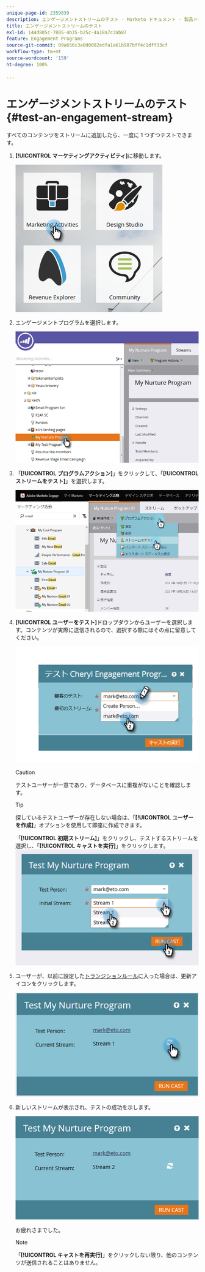 ```yaml
---
unique-page-id: 2359839
description: エンゲージメントストリームのテスト - Marketo ドキュメント - 製品ドキュメント
title: エンゲージメントストリームのテスト
exl-id: 144d805c-7805-4b35-b25c-4a18a7c3ab87
feature: Engagement Programs
source-git-commit: 09a656c3a0d0002edfa1a61b987bff4c1dff33cf
workflow-type: tm+mt
source-wordcount: '159'
ht-degree: 100%

---
```


# エンゲージメントストリームのテスト {#test-an-engagement-stream}

すべてのコンテンツをストリームに追加したら、一度に 1 つずつテストできます。

1. **[!UICONTROL マーケティングアクティビティ]**&#x200B;に移動します。

   ![](assets/one.png)

1. エンゲージメントプログラムを選択します。

   ![](assets/two.png)

1. 「**[!UICONTROL プログラムアクション]**」をクリックして、「**[!UICONTROL ストリームをテスト]**」を選択します。

   ![](assets/three.png)

1. **[!UICONTROL ユーザーをテスト]**&#x200B;ドロップダウンからユーザーを選択します。コンテンツが実際に送信されるので、選択する際にはその点に留意してください。

   ![](assets/four-rubix.png)

   >[!CAUTION]
   >
   >テストユーザーが一意であり、データベースに重複がないことを確認します。

   >[!TIP]
   >
   >探しているテストユーザーが存在しない場合は、「**[!UICONTROL ユーザーを作成]**」オプションを使用して即座に作成できます。

   「**[!UICONTROL 初期ストリーム]**」をクリックし、テストするストリームを選択し、「**[!UICONTROL キャストを実行]**」をクリックします。
   ![](assets/five-rubiks.png)

1. ユーザーが、以前に設定した[トランジションルール](/help/marketo/product-docs/email-marketing/drip-nurturing/engagement-program-streams/transition-people-between-engagement-streams.md)に入った場合は、更新アイコンをクリックします。

   ![](assets/six-rubiks.png)

1. 新しいストリームが表示され、テストの成功を示します。

   ![](assets/seven-rubiks.png)

   お疲れさまでした。

   >[!NOTE]
   >
   >「**[!UICONTROL キャストを再実行]**」をクリックしない限り、他のコンテンツが送信されることはありません。
